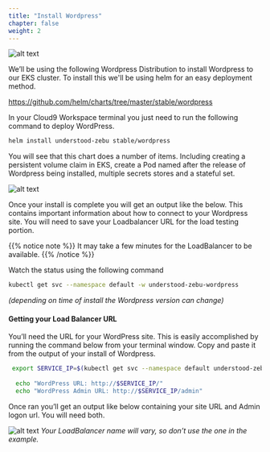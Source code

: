 ```yaml
---
title: "Install Wordpress"
chapter: false
weight: 2
---
```



![alt text](/images/ekscwci/wordpresslogo.png "Wordpress Logo")

We’ll be using the following Wordpress Distribution to install Wordpress to our EKS cluster. To install this we'll be using helm for an easy deployment method. 

https://github.com/helm/charts/tree/master/stable/wordpress 

In your Cloud9 Workspace terminal you just need to run the following command to deploy WordPress. 

```bash
helm install understood-zebu stable/wordpress
```

You will see that this chart does a number of items. Including creating a persistent volume claim in EKS, create a Pod named after the release of Wordpress being installed, multiple secrets stores and a stateful set. 
 

![alt text](/images/ekscwci/helminstalloutput.png "Helm Install Output")
 

Once your install is complete you will get an output like the below. This contains important information about how to connect to your Wordpress site. You will need to save your Loadbalancer URL for the load testing portion. 

{{% notice note %}}
It may take a few minutes for the LoadBalancer to be available.
{{% /notice %}} 

Watch the status using the following command
```bash
kubectl get svc --namespace default -w understood-zebu-wordpress
``` 
*(depending on time of install the Wordpress version can change)*


#### Getting your Load Balancer URL

You’ll need the URL for your WordPress site. This is easily accomplished by running the command below from your terminal window. Copy and paste it from the output of your install of Wordpress. 

```bash
 export SERVICE_IP=$(kubectl get svc --namespace default understood-zebu-wordpress --template "{{ range (index .status.loadBalancer.ingress 0) }}{{.}}{{ end }}")
 
  echo "WordPress URL: http://$SERVICE_IP/"
  echo "WordPress Admin URL: http://$SERVICE_IP/admin"
```
Once ran you’ll get an output like below containing your site URL and Admin logon url. You will need both. 
 

![alt text](/images/ekscwci/lboutput.png "LB Output")
*Your LoadBalancer name will vary, so don’t use the one in the example.*

 
